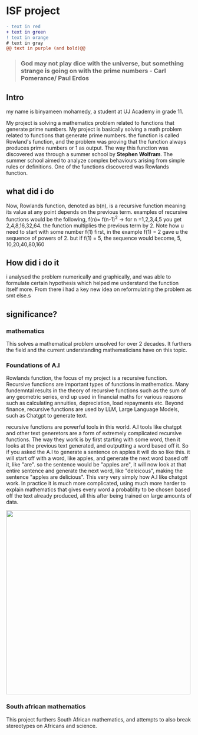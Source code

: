 # ISF project

```diff
- text in red
+ text in green
! text in orange
# text in gray
@@ text in purple (and bold)@@
```

> ### God may not play dice with the universe, but something strange is going on with the prime numbers - Carl Pomerance/ Paul Erdos

## Intro
my name is binyameen mohamedy, a student at UJ Academy in grade 11. 

My project is solving a mathematics problem related to functions that generate prime numbers.
My project is basically solving a math problem related to functions that generate prime numbers. the function is called Rowland's function, and the problem was proving that the function always produces prime numbers or 1 as output. The way this function was discovered was through a summer school by **Stephen Wolfram**. The summer school aimed to analyze complex behaviours arising from simple rules or definitions. One of the functions discovered was Rowlands function. 

## what did i do
Now, Rowlands function, denoted as b(n), is a recursive function meaning its value at any point depends on the previous term. examples of recursive functions would be the following, f(n)= f(n-1)<sup>2</sup> ->  for n =1,2,3,4,5 you get 2,4,8,16,32,64. the function multiplies the previous term by 2. Note how u need to start with some number f(1) first, in the example f(1) = 2 gave u the sequence of powers of 2. but if f(1) = 5, the sequence would become, 5, 10,20,40,80,160

## How did i do it
i analysed the problem numerically and graphically, and was able to formulate certain hypothesis which helped me understand the function itself more. From there i had a key new idea on reformulating the problem as smt else.s

## significance?

### mathematics
This solves a mathematical problem unsolved for over 2 decades. It furthers the field and the current understanding mathematicians have on this topic.  

### Foundations of A.I

Rowlands function, the focus of my project is a recursive function. Recursive functions are important types of functions in mathematics. Many fundemntal results in the theory of recursive functions such as the sum of any geometric series, end up used in financial maths for various reasons such as calculating annuities, depreciation, load repayments etc. Beyond finance, recursive functions are used by LLM, Large Language Models, such as Chatgpt to generate text.

recursive functions are powerful tools in this world. A.I tools like chatgpt and other text generetors are a form of extremely complicated recursive functions. The way they work is by first starting with some word, then it looks at the previous text generated, and outputting a word based off it. So if you asked the A.I to generate a sentence on apples it will do so like this.
it will start off with a word, like apples, and generate the next word based off it, like "are". so the sentence would be "apples are", it will now look at that entire sentence and generate the next word, like "deleicous", making the sentence "apples are delicious". This very very simply how A.I like chatgpt work. In practice it is much more complicated, using much more harder to explain mathematics that gives every word a probablity to be chosen based off the text already produced, all this after being trained on large amounts of data.

<img src="https://miro.medium.com/v2/resize:fit:1400/0*vv8k1EwchSKpOVIJ.png" width="500px" align="center">

### South african mathematics
This project furthers South African mathematics, and attempts to also break stereotypes on Africans and science.
